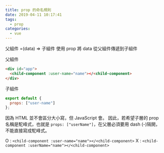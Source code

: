 ```yaml
---
title: prop 的命名規則
date: 2019-04-11 10:17:41
tags:
  - prop
categories:
  - vue
---
```


父組件 =(data) => 子組件
使用 prop 將 data 從父組件傳遞到子組件

父組件

```html
<div id="app">
  <child-component :user-name="name"></<child-component>
</div>
```

子組件

```javascript
export default {
  props: ["user-name"]
};
```

因為 HTML 並不會區分大小寫，但 JavaScript 會。
因此，若希望子層的 prop 名稱是駝峰式，也就是 `props: ["userName"]`，在父層必須要用 dash (-)隔開，不能直接寫成駝峰式。

O : `<child-component :user-name="name"></<child-component>`
X : `<child-component :userName="name"></<child-component>`
